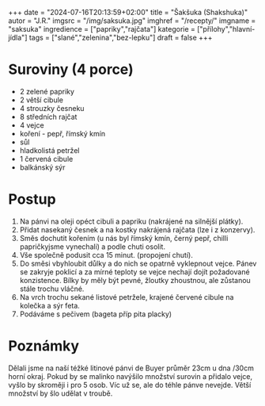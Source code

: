 
+++
date = "2024-07-16T20:13:59+02:00"
title = "Šakšuka (Shakshuka)"
autor = "J.R."
imgsrc = "/img/saksuka.jpg"
imghref = "/recepty/"
imgname = "saksuka"
ingredience = ["papriky","rajčata"]
kategorie = ["přílohy","hlavní-jídla"]
tags = ["slané","zelenina","bez-lepku"]
draft = false
+++


# Suroviny (4 porce)
- 2 zelené papriky
- 2 větší cibule
- 4 strouzky česneku
- 8 středních rajčat
- 4 vejce
- koření - pepř, římský kmín
- sůl
- hladkolistá petržel
- 1 červená cibule
- balkánský sýr

# Postup

1. Na pánvi na oleji opéct cibuli a papriku (nakrájené na silnější plátky).
2. Přidat nasekaný česnek a na kostky nakrájená rajčata (lze i z konzervy).
3. Směs dochutit kořením (u nás byl římský kmín, černý pepř, chilli papričkyjsme vynechali) a podle chuti osolit.
4. Vše společně podusit cca 15 minut. (propojení chutí).
5. Do směsi vbyhloubit důlky a do nich se opatrně vyklepnout vejce. Pánev se zakryje poklicí a za mírné teploty se vejce nechají dojít požadované konzistence. Bílky by měly být pevné, žloutky zhoustnou, ale zůstanou stále trochu vláčné.
6. Na vrch trochu sekané listové petržele, krajené červené cibule na kolečka a sýr feta.
7. Podáváme s pečivem (bageta příp pita placky)
# Poznámky
Dělali jsme na naší téžké litinové pánvi de Buyer průměr 23cm u dna /30cm horní okraj. Pokud by se malinko navýšilo množství surovin a přidalo vejce, vyšlo by skroměji i pro 5 osob. Víc už se, ale do téhle pánve nevejde. Větší množství by šlo udělat v troubě.

<!-- --> 